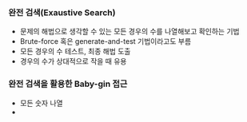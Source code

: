 



### 완전 검색(Exaustive Search)

- 문제의 해법으로 생각할 수 있는 모든 경우의 수를 나열해보고 확인하는 기법
- Brute-force 혹은 generate-and-test 기법이라고도 부름
- 모든 경우의 수 테스트, 최종 해법 도출
- 경우의 수가 상대적으로 작을 때 유용

### 완전 검색을 활용한 Baby-gin 접근

- 모든 숫자 나열
- 



